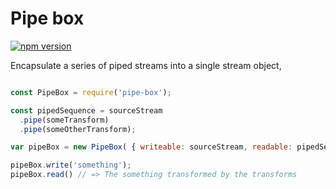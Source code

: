 # Pipe box

[![npm version](https://badge.fury.io/js/pipe-box.svg)](http://badge.fury.io/js/pipe-box)

Encapsulate a series of piped streams into a single stream object,

```js

const PipeBox = require('pipe-box');

const pipedSequence = sourceStream
  .pipe(someTransform)
  .pipe(someOtherTransform);

var pipeBox = new PipeBox( { writeable: sourceStream, readable: pipedSequence } );

pipeBox.write('something');
pipeBox.read() // => The something transformed by the transforms
```

